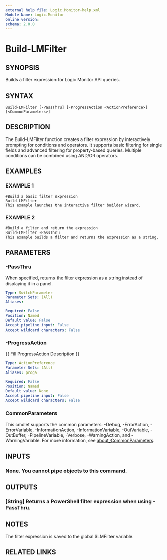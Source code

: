 ```yaml
---
external help file: Logic.Monitor-help.xml
Module Name: Logic.Monitor
online version:
schema: 2.0.0
---
```


# Build-LMFilter

## SYNOPSIS
Builds a filter expression for Logic Monitor API queries.

## SYNTAX

```
Build-LMFilter [-PassThru] [-ProgressAction <ActionPreference>] [<CommonParameters>]
```

## DESCRIPTION
The Build-LMFilter function creates a filter expression by interactively prompting for conditions and operators.
It supports basic filtering for single fields and advanced filtering for property-based queries.
Multiple conditions can be combined using AND/OR operators.

## EXAMPLES

### EXAMPLE 1
```
#Build a basic filter expression
Build-LMFilter
This example launches the interactive filter builder wizard.
```

### EXAMPLE 2
```
#Build a filter and return the expression
Build-LMFilter -PassThru
This example builds a filter and returns the expression as a string.
```

## PARAMETERS

### -PassThru
When specified, returns the filter expression as a string instead of displaying it in a panel.

```yaml
Type: SwitchParameter
Parameter Sets: (All)
Aliases:

Required: False
Position: Named
Default value: False
Accept pipeline input: False
Accept wildcard characters: False
```

### -ProgressAction
{{ Fill ProgressAction Description }}

```yaml
Type: ActionPreference
Parameter Sets: (All)
Aliases: proga

Required: False
Position: Named
Default value: None
Accept pipeline input: False
Accept wildcard characters: False
```

### CommonParameters
This cmdlet supports the common parameters: -Debug, -ErrorAction, -ErrorVariable, -InformationAction, -InformationVariable, -OutVariable, -OutBuffer, -PipelineVariable, -Verbose, -WarningAction, and -WarningVariable. For more information, see [about_CommonParameters](http://go.microsoft.com/fwlink/?LinkID=113216).

## INPUTS

### None. You cannot pipe objects to this command.
## OUTPUTS

### [String] Returns a PowerShell filter expression when using -PassThru.
## NOTES
The filter expression is saved to the global $LMFilter variable.

## RELATED LINKS
